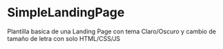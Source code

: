# SimpleLandingPage
Plantilla basica de una Landing Page con tema Claro/Oscuro y cambio de tamaño de letra con solo HTML/CSS/JS
